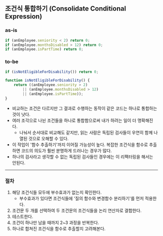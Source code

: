 ## 조건식 통합하기 (Consolidate Conditional Expression)

### as-is
```javascript
if (anEmployee.seniority < 2) return 0;
if (anEmployee.monthsDisabled > 12) return 0;
if (anEmployee.isPartTime) return 0;
```

### to-be
```javascript
if (isNotEligibleForDisability()) return 0;

function isNotEligibleForDisability() {
    return ((anEmployee.seniority > 2)
        || (anEmployee.monthsDisabled > 12)
        || (anEmployee.isPartTime));
}
```

* 비교하는 조건은 다르지만 그 결과로 수행하는 동작이 같은 코드는 하나로 통합하는 것이 낫다.
* 여러 조각으로 나뉜 조건들을 하나로 통합함으로써 내가 하려는 일이 더 명확해진다.
  * 나눠서 순서대로 비교해도 같지만, 읽는 사람은 독립된 검사들이 우연히 함께 나열된 것으로 오해할 수 있다.
* 이 작업이 '함수 추출하기'까지 이어질 가능성이 높다. 복잡한 조건식을 함수로 추출하면 코드의 의도가 훨씬 분명하게 드러나는 경우가 많다.
* 하나의 검사라고 생각할 수 없는 독립된 검사들인 경우에는 이 리팩터링을 해서는 안된다.

- - -

### 절차
1. 해당 조건식들 모두에 부수효과가 없는지 확인한다.
   * 부수효과가 있다면 조건식들에 '질의 함수와 변경함수 분리하기'를 먼저 적용한다.
2. 조건문 두 개를 선택하여 두 조건문의 조건식들을 논리 연산자로 결합한다.
3. 테스트한다.
4. 조건이 하나만 남을 때까지 2~3 과정을 반복한다.
5. 하나로 합쳐진 조건식을 함수로 추출할지 고려해본다.
